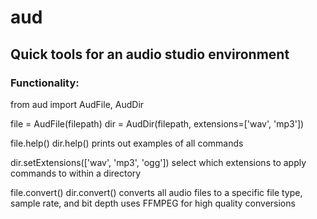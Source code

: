 # aud

## Quick tools for an audio studio environment

### Functionality:
  from aud import AudFile, AudDir

  file = AudFile(filepath)
  dir = AudDir(filepath, extensions=['wav', 'mp3'])

  file.help()
  dir.help()
    prints out examples of all commands

  dir.setExtensions(['wav', 'mp3', 'ogg'])
    select which extensions to apply commands to within a directory

  file.convert()
  dir.convert()
    converts all audio files to a specific file type, sample rate, and bit depth
    uses FFMPEG for high quality conversions
